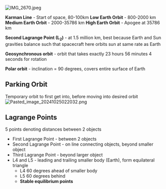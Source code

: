 ![IMG\_2670.jpeg](img_2670.jpeg)

**Karman Line** - Start of space, 80-100km
**Low Earth Orbit** - 800-2000 km
**Medium Earth Orbit** - 2000-35786 km
**High Earth Orbit** - Apogee at 35786 km

**Second Lagrange Point (L<sub>2</sub>)** - at 1.5 million km, best because Earth and Sun gravities balance such that spacecraft here orbits sun at same rate as Earth

**Geosynchronous orbit** - orbit that takes exactly 23 hours 56 minutes 4 seconds for rotation

**Polar orbit** - inclination = 90 degrees, covers entire surface of Earth

## Parking Orbit

Temporary orbit to first get into, before moving into desired orbit
![Pasted\_image\_20241025022032.png](pasted_image_20241025022032.png)

## Lagrange Points

5 points denoting distances between 2 objects

* First Lagrange Point - between 2 objects
* Second Lagrange Point - on line connecting objects, beyond smaller object
* Third Lagrange Point - beyond larger object
* L4 and L5 - leading and trailing smaller body (Earth), form equilateral triangle
  * L4 60 degrees ahead of smaller body
  * L5 60 degrees behind
  * **Stable equilibrium points**
